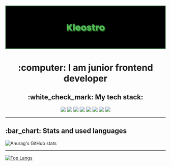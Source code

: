  [![MasterHead](banner_new.png)](https://github.com/Kleostro)
 <h1 align="center">:computer: I am junior frontend developer</h1>
 <h2 align="center">:white_check_mark: My tech stack:</h2>

<p align="center">
 <img src="https://img.shields.io/badge/HTML 5-000000?style=for-the-badge&logo=html5&logoColor=#E34F26"/>
 <img src="https://img.shields.io/badge/CSS 3-000000?style=for-the-badge&logo=css3&logoColor=#1572B6"/>
 <img src="https://img.shields.io/badge/JS-000000?style=for-the-badge&logo=javascript&logoColor=#F7DF1E"/>
 <img src="https://img.shields.io/badge/Gulp-000000?style=for-the-badge&logo=gulp&logoColor=#F7DF1E"/>
 <img src="https://img.shields.io/badge/SCSS-000000?style=for-the-badge&logo=sass&logoColor=#F7DF1E"/>
 <img src="https://img.shields.io/badge/Git-000000?style=for-the-badge&logo=git&logoColor=#F7DF1E"/>
 <img src="https://img.shields.io/badge/GitHub-000000?style=for-the-badge&logo=github&logoColor=#F7DF1E"/>
 <img src="https://img.shields.io/badge/GitLab-000000?style=for-the-badge&logo=gitlab&logoColor=#F7DF1E"/>

</p>

____

<h2>:bar_chart: Stats and used languages</h2>

![Anurag's GitHub stats](https://github-readme-stats.vercel.app/api?username=Kleostro&theme=merko&show_icons=true)
____
[![Top Langs](https://github-readme-stats.vercel.app/api/top-langs/?username=Kleostro&layout=compact)](https://github.com/anuraghazra/github-readme-stats)
